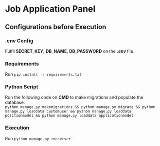 # Job Application Panel

## Configurations before Execution

### .env Config

Fulfil **SECRET_KEY**, **DB_NAME**, **DB_PASSWORD** on the **_.env_** file.

### Requirements

Run `pip install -r requirements.txt`

### Python Script

Run the following code on **CMD** to make migrations and populate the database.  
`python manage.py makemigrations && python manage.py migrate && python manage.py loaddata customuser && python manage.py loaddata positionmodel && python manage.py loaddata applicationmodel`

### Execution
Run `python manage.py runserver`